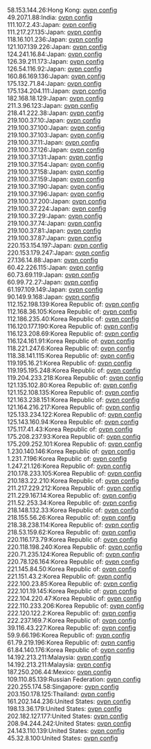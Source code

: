 58.153.144.26:Hong Kong: [ovpn config](vpn/58_153_144_26.ovpn)  
49.207.1.88:India: [ovpn config](vpn/49_207_1_88.ovpn)  
111.107.2.43:Japan: [ovpn config](vpn/111_107_2_43.ovpn)  
111.217.27.135:Japan: [ovpn config](vpn/111_217_27_135.ovpn)  
118.16.101.236:Japan: [ovpn config](vpn/118_16_101_236.ovpn)  
121.107.139.226:Japan: [ovpn config](vpn/121_107_139_226.ovpn)  
124.241.16.84:Japan: [ovpn config](vpn/124_241_16_84.ovpn)  
126.39.211.173:Japan: [ovpn config](vpn/126_39_211_173.ovpn)  
126.54.116.92:Japan: [ovpn config](vpn/126_54_116_92.ovpn)  
160.86.169.136:Japan: [ovpn config](vpn/160_86_169_136.ovpn)  
175.132.71.84:Japan: [ovpn config](vpn/175_132_71_84.ovpn)  
175.134.204.111:Japan: [ovpn config](vpn/175_134_204_111.ovpn)  
182.168.18.129:Japan: [ovpn config](vpn/182_168_18_129.ovpn)  
211.3.96.123:Japan: [ovpn config](vpn/211_3_96_123.ovpn)  
218.41.222.38:Japan: [ovpn config](vpn/218_41_222_38.ovpn)  
219.100.37.10:Japan: [ovpn config](vpn/219_100_37_10.ovpn)  
219.100.37.100:Japan: [ovpn config](vpn/219_100_37_100.ovpn)  
219.100.37.103:Japan: [ovpn config](vpn/219_100_37_103.ovpn)  
219.100.37.11:Japan: [ovpn config](vpn/219_100_37_11.ovpn)  
219.100.37.126:Japan: [ovpn config](vpn/219_100_37_126.ovpn)  
219.100.37.131:Japan: [ovpn config](vpn/219_100_37_131.ovpn)  
219.100.37.154:Japan: [ovpn config](vpn/219_100_37_154.ovpn)  
219.100.37.158:Japan: [ovpn config](vpn/219_100_37_158.ovpn)  
219.100.37.159:Japan: [ovpn config](vpn/219_100_37_159.ovpn)  
219.100.37.190:Japan: [ovpn config](vpn/219_100_37_190.ovpn)  
219.100.37.196:Japan: [ovpn config](vpn/219_100_37_196.ovpn)  
219.100.37.200:Japan: [ovpn config](vpn/219_100_37_200.ovpn)  
219.100.37.224:Japan: [ovpn config](vpn/219_100_37_224.ovpn)  
219.100.37.29:Japan: [ovpn config](vpn/219_100_37_29.ovpn)  
219.100.37.74:Japan: [ovpn config](vpn/219_100_37_74.ovpn)  
219.100.37.81:Japan: [ovpn config](vpn/219_100_37_81.ovpn)  
219.100.37.87:Japan: [ovpn config](vpn/219_100_37_87.ovpn)  
220.153.154.197:Japan: [ovpn config](vpn/220_153_154_197.ovpn)  
220.153.179.247:Japan: [ovpn config](vpn/220_153_179_247.ovpn)  
27.136.14.88:Japan: [ovpn config](vpn/27_136_14_88.ovpn)  
60.42.226.115:Japan: [ovpn config](vpn/60_42_226_115.ovpn)  
60.73.69.119:Japan: [ovpn config](vpn/60_73_69_119.ovpn)  
60.99.72.27:Japan: [ovpn config](vpn/60_99_72_27.ovpn)  
61.197.109.149:Japan: [ovpn config](vpn/61_197_109_149.ovpn)  
90.149.9.168:Japan: [ovpn config](vpn/90_149_9_168.ovpn)  
112.152.198.139:Korea Republic of: [ovpn config](vpn/112_152_198_139.ovpn)  
112.168.36.105:Korea Republic of: [ovpn config](vpn/112_168_36_105.ovpn)  
112.186.235.40:Korea Republic of: [ovpn config](vpn/112_186_235_40.ovpn)  
116.120.177.190:Korea Republic of: [ovpn config](vpn/116_120_177_190.ovpn)  
116.123.208.69:Korea Republic of: [ovpn config](vpn/116_123_208_69.ovpn)  
116.124.161.91:Korea Republic of: [ovpn config](vpn/116_124_161_91.ovpn)  
118.221.247.6:Korea Republic of: [ovpn config](vpn/118_221_247_6.ovpn)  
118.38.141.115:Korea Republic of: [ovpn config](vpn/118_38_141_115.ovpn)  
119.195.16.21:Korea Republic of: [ovpn config](vpn/119_195_16_21.ovpn)  
119.195.195.248:Korea Republic of: [ovpn config](vpn/119_195_195_248.ovpn)  
119.204.233.218:Korea Republic of: [ovpn config](vpn/119_204_233_218.ovpn)  
121.135.102.80:Korea Republic of: [ovpn config](vpn/121_135_102_80.ovpn)  
121.152.108.135:Korea Republic of: [ovpn config](vpn/121_152_108_135.ovpn)  
121.163.238.151:Korea Republic of: [ovpn config](vpn/121_163_238_151.ovpn)  
121.164.216.217:Korea Republic of: [ovpn config](vpn/121_164_216_217.ovpn)  
125.133.234.122:Korea Republic of: [ovpn config](vpn/125_133_234_122.ovpn)  
125.143.160.94:Korea Republic of: [ovpn config](vpn/125_143_160_94.ovpn)  
175.117.41.43:Korea Republic of: [ovpn config](vpn/175_117_41_43.ovpn)  
175.208.237.93:Korea Republic of: [ovpn config](vpn/175_208_237_93.ovpn)  
175.209.252.101:Korea Republic of: [ovpn config](vpn/175_209_252_101.ovpn)  
1.230.140.146:Korea Republic of: [ovpn config](vpn/1_230_140_146.ovpn)  
1.231.7.196:Korea Republic of: [ovpn config](vpn/1_231_7_196.ovpn)  
1.247.21.126:Korea Republic of: [ovpn config](vpn/1_247_21_126.ovpn)  
210.178.233.105:Korea Republic of: [ovpn config](vpn/210_178_233_105.ovpn)  
210.183.22.210:Korea Republic of: [ovpn config](vpn/210_183_22_210.ovpn)  
211.217.229.212:Korea Republic of: [ovpn config](vpn/211_217_229_212.ovpn)  
211.229.167.14:Korea Republic of: [ovpn config](vpn/211_229_167_14.ovpn)  
211.52.253.34:Korea Republic of: [ovpn config](vpn/211_52_253_34.ovpn)  
218.148.132.33:Korea Republic of: [ovpn config](vpn/218_148_132_33.ovpn)  
218.155.56.26:Korea Republic of: [ovpn config](vpn/218_155_56_26.ovpn)  
218.38.238.114:Korea Republic of: [ovpn config](vpn/218_38_238_114.ovpn)  
218.53.159.62:Korea Republic of: [ovpn config](vpn/218_53_159_62.ovpn)  
220.116.173.79:Korea Republic of: [ovpn config](vpn/220_116_173_79.ovpn)  
220.118.198.240:Korea Republic of: [ovpn config](vpn/220_118_198_240.ovpn)  
220.71.235.124:Korea Republic of: [ovpn config](vpn/220_71_235_124.ovpn)  
220.78.126.164:Korea Republic of: [ovpn config](vpn/220_78_126_164.ovpn)  
221.145.84.50:Korea Republic of: [ovpn config](vpn/221_145_84_50.ovpn)  
221.151.43.2:Korea Republic of: [ovpn config](vpn/221_151_43_2.ovpn)  
222.100.23.85:Korea Republic of: [ovpn config](vpn/222_100_23_85.ovpn)  
222.101.19.145:Korea Republic of: [ovpn config](vpn/222_101_19_145.ovpn)  
222.104.220.47:Korea Republic of: [ovpn config](vpn/222_104_220_47.ovpn)  
222.110.233.206:Korea Republic of: [ovpn config](vpn/222_110_233_206.ovpn)  
222.120.122.2:Korea Republic of: [ovpn config](vpn/222_120_122_2.ovpn)  
222.237.169.7:Korea Republic of: [ovpn config](vpn/222_237_169_7.ovpn)  
39.116.43.227:Korea Republic of: [ovpn config](vpn/39_116_43_227.ovpn)  
59.9.66.196:Korea Republic of: [ovpn config](vpn/59_9_66_196.ovpn)  
61.79.219.196:Korea Republic of: [ovpn config](vpn/61_79_219_196.ovpn)  
61.84.140.176:Korea Republic of: [ovpn config](vpn/61_84_140_176.ovpn)  
14.192.213.211:Malaysia: [ovpn config](vpn/14_192_213_211.ovpn)  
14.192.213.211:Malaysia: [ovpn config](vpn/14_192_213_211.ovpn)  
187.250.206.44:Mexico: [ovpn config](vpn/187_250_206_44.ovpn)  
109.110.85.139:Russian Federation: [ovpn config](vpn/109_110_85_139.ovpn)  
220.255.174.58:Singapore: [ovpn config](vpn/220_255_174_58.ovpn)  
203.150.178.125:Thailand: [ovpn config](vpn/203_150_178_125.ovpn)  
161.202.144.236:United States: [ovpn config](vpn/161_202_144_236.ovpn)  
198.13.36.179:United States: [ovpn config](vpn/198_13_36_179.ovpn)  
202.182.127.177:United States: [ovpn config](vpn/202_182_127_177.ovpn)  
208.94.244.242:United States: [ovpn config](vpn/208_94_244_242.ovpn)  
24.143.110.139:United States: [ovpn config](vpn/24_143_110_139.ovpn)  
45.32.8.100:United States: [ovpn config](vpn/45_32_8_100.ovpn)  
